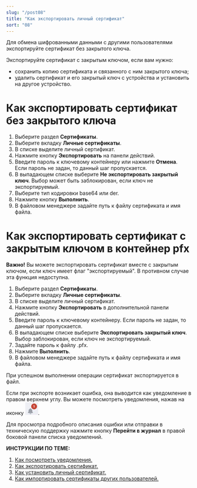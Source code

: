 ```yaml
---
slug: "/post08"
title: "Как экспортировать личный сертификат"
sort: "08"
---
```


Для обмена шифрованными данными с другими пользователями экспортируйте сертификат без закрытого ключа.

Экспортируйте сертификат с закрытым ключом, если вам нужно:
- сохранить копию сертификата и связанного с ним закрытого ключа;
- удалить сертификат и его закрытый ключ с устройства и установить на другое устройство.


# Как экспортировать сертификат без закрытого ключа

1. Выберите раздел **Сертификаты**.
2. Выберите вкладку **Личные сертификаты**.
3. В списке выделите личный сертификат.
4. Нажмите кнопку **Экспортировать** на панели действий.
5. Введите пароль к ключевому контейнеру или нажмите **Отмена**.  
     Если пароль не задан, то данный шаг пропускается.
6. В выпадающем списке выберите **Не экспортировать закрытый ключ**. Выбор может быть заблокирован, если ключ не экспортируемый.
7. Выберите тип кодировки base64 или der.
8. Нажмите кнопку **Выполнить**.
9. В файловом менеджере задайте путь к файлу сертификата и имя файла.

# Как экспортировать сертификат с закрытым ключом в контейнер pfx

**Важно!** Вы можете экспортировать сертификат вместе с закрытым ключом, если ключ имеет флаг "экспортируемый". В противном случае эта функция недоступна.

1. Выберите раздел **Сертификаты**.
2. Выберите вкладку **Личные сертификаты**.
3. В списке выделите личный сертификат.
4. Нажмите кнопку **Экспортировать** в дополнительной панели действий.
5. Введите пароль к ключевому контейнеру.
     Если пароль не задан, то данный шаг пропускается.
6. В выпадающем списке выберите **Экспортировать закрытый ключ**. Выбор заблокирован, если ключ не экспортируемый.
7. Задайте пароль к файлу .pfx.
8. Нажмите **Выполнить**.
9. В файловом менеджере задайте путь к файлу сертификата и имя файла.

При успешном выполнении операции сертификат экспортируется в файл.

Если при экспорте возникает ошибка, она выводится как уведомление в правом верхнем углу. Вы можете посмотреть уведомления, нажав на иконку ![notifications-button.jpg](./images/notifications-button.jpg "События").

Для просмотра подробного описания ошибки или отправки в техническую поддержку нажмите кнопку **Перейти в журнал** в правой боковой панели списка уведомлений.

**ИНСТРУКЦИИ ПО ТЕМЕ:**  
1. [Как посмотреть уведомления.](https://docs.cryptoarm.ru/07-v3.2.9/007-cryptoarm/02-notifications)  
2. [Как экспортировать сертификат.](https://docs.cryptoarm.ru/07-v3.2.9/008-certs/09-export-cert)  
3. [Как установить личный сертификат.](https://docs.cryptoarm.ru/07-v3.2.9/008-certs/01-import-my-cert)  
4. [Как импортировать сертификаты других пользователей.](https://docs.cryptoarm.ru/07-v3.2.9/008-certs/06-import-certs)  